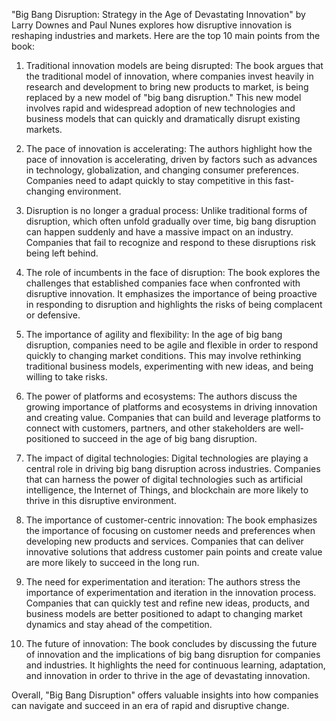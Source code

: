 "Big Bang Disruption: Strategy in the Age of Devastating Innovation" by Larry Downes and Paul Nunes explores how disruptive innovation is reshaping industries and markets. Here are the top 10 main points from the book:

1. Traditional innovation models are being disrupted: The book argues that the traditional model of innovation, where companies invest heavily in research and development to bring new products to market, is being replaced by a new model of "big bang disruption." This new model involves rapid and widespread adoption of new technologies and business models that can quickly and dramatically disrupt existing markets.

2. The pace of innovation is accelerating: The authors highlight how the pace of innovation is accelerating, driven by factors such as advances in technology, globalization, and changing consumer preferences. Companies need to adapt quickly to stay competitive in this fast-changing environment.

3. Disruption is no longer a gradual process: Unlike traditional forms of disruption, which often unfold gradually over time, big bang disruption can happen suddenly and have a massive impact on an industry. Companies that fail to recognize and respond to these disruptions risk being left behind.

4. The role of incumbents in the face of disruption: The book explores the challenges that established companies face when confronted with disruptive innovation. It emphasizes the importance of being proactive in responding to disruption and highlights the risks of being complacent or defensive.

5. The importance of agility and flexibility: In the age of big bang disruption, companies need to be agile and flexible in order to respond quickly to changing market conditions. This may involve rethinking traditional business models, experimenting with new ideas, and being willing to take risks.

6. The power of platforms and ecosystems: The authors discuss the growing importance of platforms and ecosystems in driving innovation and creating value. Companies that can build and leverage platforms to connect with customers, partners, and other stakeholders are well-positioned to succeed in the age of big bang disruption.

7. The impact of digital technologies: Digital technologies are playing a central role in driving big bang disruption across industries. Companies that can harness the power of digital technologies such as artificial intelligence, the Internet of Things, and blockchain are more likely to thrive in this disruptive environment.

8. The importance of customer-centric innovation: The book emphasizes the importance of focusing on customer needs and preferences when developing new products and services. Companies that can deliver innovative solutions that address customer pain points and create value are more likely to succeed in the long run.

9. The need for experimentation and iteration: The authors stress the importance of experimentation and iteration in the innovation process. Companies that can quickly test and refine new ideas, products, and business models are better positioned to adapt to changing market dynamics and stay ahead of the competition.

10. The future of innovation: The book concludes by discussing the future of innovation and the implications of big bang disruption for companies and industries. It highlights the need for continuous learning, adaptation, and innovation in order to thrive in the age of devastating innovation.

Overall, "Big Bang Disruption" offers valuable insights into how companies can navigate and succeed in an era of rapid and disruptive change.